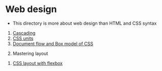 # Web design

* This directory is more about web design than HTML and CSS syntax

<ol> 
    <li> <a href="./cascading"> Cascading </a> </li>
    <li> <a href="./units"> CSS units </a> </li>
    <li> <a href="./boxmodel"> Document flow and Box model of CSS </a></li>
</ol>
    
 2. Mastering layout

<ol>
<li> <a href="./flexbox"> CSS layout with flexbox </a> </li>
</ol>
